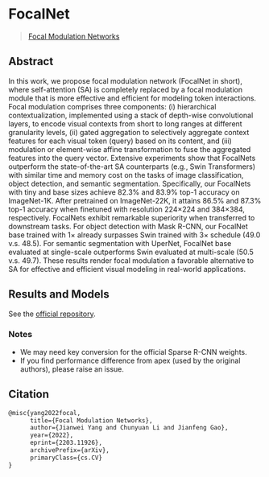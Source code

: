 # FocalNet

> [Focal Modulation Networks](https://arxiv.org/abs/2203.11926)

<!-- [BACKBONE] -->

## Abstract

In this work, we propose focal modulation network (FocalNet in short), where self-attention (SA) is completely replaced by a focal modulation module that is more effective and efficient for modeling token interactions. Focal modulation comprises three components: (i) hierarchical contextualization, implemented using a stack of depth-wise convolutional layers, to encode visual contexts from short to long ranges at different granularity levels, (ii) gated aggregation to selectively aggregate context features for each visual token (query) based on its content, and (iii) modulation or element-wise affine transformation to fuse the aggregated features into the query vector. Extensive experiments show that FocalNets outperform the state-of-the-art SA counterparts (e.g., Swin Transformers) with similar time and memory cost on the tasks of image classification, object detection, and semantic segmentation. Specifically, our FocalNets with tiny and base sizes achieve 82.3% and 83.9% top-1 accuracy on ImageNet-1K. After pretrained on ImageNet-22K, it attains 86.5% and 87.3% top-1 accuracy when finetuned with resolution 224×224 and 384×384, respectively. FocalNets exhibit remarkable superiority when transferred to downstream tasks. For object detection with Mask R-CNN, our FocalNet base trained with 1× already surpasses Swin trained with 3× schedule (49.0 v.s. 48.5). For semantic segmentation with UperNet, FocalNet base evaluated at single-scale outperforms Swin evaluated at multi-scale (50.5 v.s. 49.7). These results render focal modulation a favorable alternative to SA for effective and efficient visual modeling in real-world applications.

<!--
<div align=center>
<img src=""/>
</div>
-->

## Results and Models

See the [official repository](https://github.com/microsoft/FocalNet/tree/ecfa580e252a106899e03de13af543f580f43da2#object-detection-on-coco).

### Notes

- We may need key conversion for the official Sparse R-CNN weights.
- If you find performance difference from apex (used by the original authors), please raise an issue.

## Citation

```latex
@misc{yang2022focal,
      title={Focal Modulation Networks},
      author={Jianwei Yang and Chunyuan Li and Jianfeng Gao},
      year={2022},
      eprint={2203.11926},
      archivePrefix={arXiv},
      primaryClass={cs.CV}
}
```
